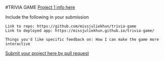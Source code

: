 #TRIVIA GAME
[Project 1 info here](https://github.com/ga-wdi-exercises/project1)

Include the following in your submission

```
Link to repo: https://github.com/missjuliekhun/trivia-game
Link to deployed app: https://missjuliekhun.github.io/trivia-game/

Things you'd like specific feedback on: How I can make the game more interactive
```

[Submit your project here by pull request](https://github.com/ga-wdi-pvd/project1-gallery/pulls/)
